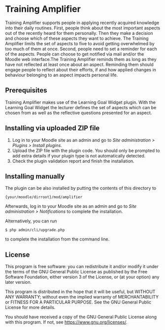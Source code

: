 # Training Amplifier

Training Amplifier supports people in applying recently acquired knowledge into their daily routines.
First, people think about the most important aspects out of the recently heard for them personally. Then they make a decision and choose which of these aspects they want to achieve. The Training Amplifier limits the set of aspects to five to avoid getting overwhelmed by too much of them at once.
Second, people need to set a reminder for each of the aspects. People can choose to get notified via mail and/or the Moodle web interface.The Training Amplifier reminds them as long as they have not reflected at least once about an aspect. Reminding them should engage people to reflect about their efforts, if and how applied changes in behaviour belonging to an aspect impacts personal life.

## Prerequisites

Training Amplifier makes use of the Learning Goal Widget plugin. With the Learning Goal Widget the lecturer defines the set of aspects which can be chosen from as well as the reflective questions presented for an aspect.

## Installing via uploaded ZIP file ##

1. Log in to your Moodle site as an admin and go to _Site administration >
   Plugins > Install plugins_.
2. Upload the ZIP file with the plugin code. You should only be prompted to add
   extra details if your plugin type is not automatically detected.
3. Check the plugin validation report and finish the installation.

## Installing manually ##

The plugin can be also installed by putting the contents of this directory to

    {your/moodle/dirroot}/mod/amplifier

Afterwards, log in to your Moodle site as an admin and go to _Site administration >
Notifications_ to complete the installation.

Alternatively, you can run

    $ php admin/cli/upgrade.php

to complete the installation from the command line.

## License ##

This program is free software: you can redistribute it and/or modify
it under the terms of the GNU General Public License as published by
the Free Software Foundation, either version 3 of the License, or
(at your option) any later version.

This program is distributed in the hope that it will be useful,
but WITHOUT ANY WARRANTY; without even the implied warranty of
MERCHANTABILITY or FITNESS FOR A PARTICULAR PURPOSE.  See the
GNU General Public License for more details.

You should have received a copy of the GNU General Public License
along with this program. If not, see <https://www.gnu.org/licenses/>.